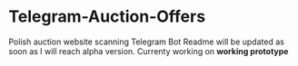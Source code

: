 # Telegram-Auction-Offers
Polish auction website scanning Telegram Bot
Readme will be updated as soon as I will reach alpha version.
Currenty working on **working prototype**